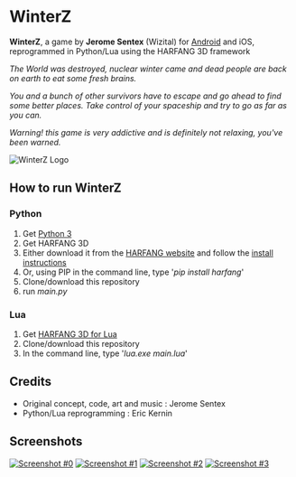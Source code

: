 # WinterZ

**WinterZ**, a game by **Jerome Sentex** (Wizital) for [Android](https://play.google.com/store/apps/details?id=net.textoo.winterz) and iOS, reprogrammed in Python/Lua using the HARFANG 3D framework

*The World was destroyed, nuclear winter came and dead people are back on earth to eat some fresh brains.*

*You and a bunch of other survivors have to escape and go ahead to find some better places.
Take control of your spaceship and try to go as far as you can.*

*Warning! this game is very addictive and is definitely not relaxing, you've been warned.*

![WinterZ Logo](https://github.com/harfang3d/game-winter-z/raw/master/screenshots/wz_logo_small.png)

## How to run WinterZ

### Python
1. Get [Python 3](https://www.python.org/downloads/)
2. Get HARFANG 3D
 1. Either download it from the [HARFANG website](https://www.harfang3d.com/downloads) and follow the [install instructions](https://www.harfang3d.com/doc/1.0.0/man.Installation.html)
 2. Or, using PIP in the command line, type '*pip install harfang*'
3. Clone/download this repository
4. run *main.py*

### Lua
1. Get [HARFANG 3D for Lua](https://www.harfang3d.com/downloads)
1. Clone/download this repository
1. In the command line, type '*lua.exe main.lua*'

## Credits
* Original concept, code, art and music : Jerome Sentex
* Python/Lua reprogramming : Eric Kernin

## Screenshots
[![Screenshot #0](https://github.com/harfang3d/game-winter-z/raw/master/screenshots/thumbnails/screenshot_0.png)](https://github.com/harfang3d/game-winter-z/raw/master/screenshots/screenshot_0.png)
[![Screenshot #1](https://github.com/harfang3d/game-winter-z/raw/master/screenshots/thumbnails/screenshot_1.png)](https://github.com/harfang3d/game-winter-z/raw/master/screenshots/screenshot_1.png)
[![Screenshot #2](https://github.com/harfang3d/game-winter-z/raw/master/screenshots/thumbnails/screenshot_2.png)](https://github.com/harfang3d/game-winter-z/raw/master/screenshots/screenshot_2.png)
[![Screenshot #3](https://github.com/harfang3d/game-winter-z/raw/master/screenshots/thumbnails/screenshot_3.png)](https://github.com/harfang3d/game-winter-z/raw/master/screenshots/screenshot_3.png)